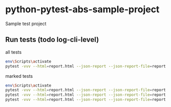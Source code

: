 # python-pytest-abs-sample-project

Sample test project

## Run tests (todo log-cli-level)

all tests

```sh
env\Scripts\activate
pytest -vvv --html=report.html --json-report --json-report-file=report.json
```

marked tests

```sh
env\Scripts\activate
pytest -vvv --html=report.html --json-report --json-report-file=report.json -m "unit"
pytest -vvv --html=report.html --json-report --json-report-file=report.json -m "unit and blog"
pytest -vvv --html=report.html --json-report --json-report-file=report.json -m "unit or blog"
```
